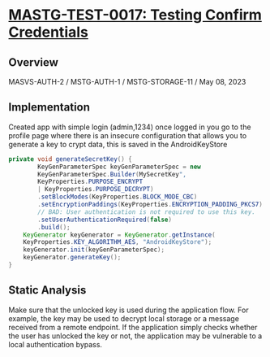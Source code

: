 # [MASTG-TEST-0017: Testing Confirm Credentials](https://mas.owasp.org/MASTG/tests/android/MASVS-AUTH/MASTG-TEST-0017/)
## Overview
MASVS-AUTH-2 / MSTG-AUTH-1 / MSTG-STORAGE-11 / May 08, 2023

## Implementation
Created app with simple login (admin,1234) once logged in you go to the profile page where there is an insecure configuration that allows you to generate a key to crypt data, this is saved in the AndroidKeyStore
```java
private void generateSecretKey() {
		KeyGenParameterSpec keyGenParameterSpec = new 
		KeyGenParameterSpec.Builder(MySecretKey",
		KeyProperties.PURPOSE_ENCRYPT 
		| KeyProperties.PURPOSE_DECRYPT)	
		.setBlockModes(KeyProperties.BLOCK_MODE_CBC)
		.setEncryptionPaddings(KeyProperties.ENCRYPTION_PADDING_PKCS7)
		// BAD: User authentication is not required to use this key.
		.setUserAuthenticationRequired(false)
		.build();
	KeyGenerator keyGenerator = KeyGenerator.getInstance(
	KeyProperties.KEY_ALGORITHM_AES, "AndroidKeyStore");
	keyGenerator.init(keyGenParameterSpec);
	keyGenerator.generateKey();
}
``` 

## Static Analysis
Make sure that the unlocked key is used during the application flow. For example, the key may be used to decrypt local storage or a message received from a remote endpoint. If the application simply checks whether the user has unlocked the key or not, the application may be vulnerable to a local authentication bypass.

